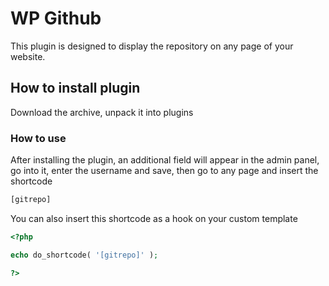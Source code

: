 # WP Github

This plugin is designed to display the repository on any page of your website.


## How to install plugin

Download the archive, unpack it into plugins

### How to use

After installing the plugin, an additional field will appear in the admin panel, go into it, enter the username and save, then go to any page and insert the shortcode

```php
[gitrepo]
```
You can also insert this shortcode as a hook on your custom template

```php
<?php 

echo do_shortcode( '[gitrepo]' );

?>
```
